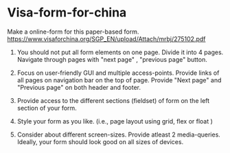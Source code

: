 # Visa-form-for-china

Make a online-form for this paper-based form.
https://www.visaforchina.org/SGP_EN/upload/Attach/mrbj/275102.pdf

1. You should not put all form elements on one page. Divide it into 4 pages. Navigate through pages with "next page" , "previous page" button. 

2. Focus on user-friendly GUI and multiple access-points.
Provide links of all pages on navigation bar on the top of page. 
Provide "Next page" and "Previous page" on both header and footer.

3. Provide access to the different sections (fieldset) of form on the left section of your form.

4. Style your form as you like. (i.e., page layout using grid, flex or float )

6. Consider about different screen-sizes. Provide atleast 2 media-queries. Ideally, your form should look good on all sizes of devices.

